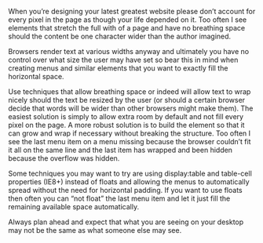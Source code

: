 

When you’re designing your latest greatest website please don’t account for every pixel in the page as
though your life depended on it. Too often I see elements that stretch the full with of a page and have no
breathing space should the content be one character wider than the author imagined.

Browsers render text at various widths anyway and ultimately you have no control over what size the user may
have set so bear this in mind when creating menus and similar elements that you want to exactly fill the
horizontal space.

Use techniques that allow breathing space or indeed will allow text to wrap nicely should the text be resized
by the user (or should a certain browser decide that words will be wider than other browsers might make them).
The easiest solution is simply to allow extra room by default and not fill every pixel on the page. A more
robust solution is to build the element so that it can grow and wrap if necessary without breaking the
structure. Too often I see the last menu item on a menu missing because the browser couldn’t fit it all on
the same line and the last item has wrapped and been hidden because the overflow was hidden.

Some techniques you may want to try are using display:table and table-cell properties (IE8+) instead of floats
and allowing the menus to automatically spread without the need for horizontal padding. If you want to use
floats then often you can “not float” the last menu item and let it just fill the remaining available
space automatically.

Always plan ahead and expect that what you are seeing on your desktop may not be the same as what someone else
may see.